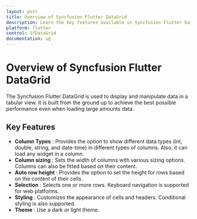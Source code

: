 ```yaml
---
layout: post
title: Overview of Syncfusion Flutter DataGrid
description: Learn the key features available in Syncfusion Flutter DataGrid (SfDataGrid) widget and more details.
platform: flutter
control: SfDataGrid
documentation: ug
---
```


# Overview of Syncfusion Flutter DataGrid 

The Syncfusion Flutter DataGrid is used to display and manipulate data in a tabular view. It is built from the ground up to achieve the best possible performance even when loading large amounts data.         

## Key Features

* **Column Types** : Provides the option to show different data types (int, double, string, and date-time) in different types of columns. Also, it can load any widget in a column.
* **Column sizing** : Sets the width of columns with various sizing options. Columns can also be fitted based on their content.
* **Auto row height** : Provides the option to set the height for rows based on the content of their cells.
* **Selection** : Selects one or more rows. Keyboard navigation is supported for web platforms.
* **Styling** : Customizes the appearance of cells and headers. Conditional styling is also supported.
* **Theme** : Use a dark or light theme.

